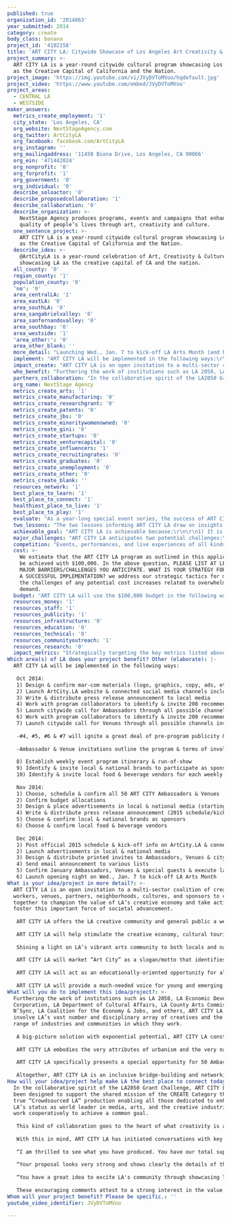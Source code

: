 ```yaml
---
published: true
organization_id: '2014063'
year_submitted: 2014
category: create
body_class: banana
project_id: '4102158'
title: 'ART CITY LA: Citywide Showcase of Los Angeles Art Creativity & Culture'
project_summary: >-
  ART CITY LA is a year-round citywide cultural program showcasing Los Angeles
  as the Creative Capital of California and the Nation.
project_image: 'https://img.youtube.com/vi/JVyDVToMVoo/hqdefault.jpg'
project_video: 'https://www.youtube.com/embed/JVyDVToMVoo'
project_areas:
  - CENTRAL LA
  - WESTSIDE
maker_answers:
  metrics_create_employment: '1'
  city_state: 'Los Angeles, CA'
  org_website: NextStageAgency.com
  org_twitter: ArtCityLA
  org_facebook: facebook.com/ArtCityLA
  org_instagram: ''
  org_mailingaddress: '11458 Biona Drive, Los Angeles, CA 90066'
  org_ein: '471442024'
  org_nonprofit: '0'
  org_forprofit: '1'
  org_government: '0'
  org_individual: '0'
  describe_soloactor: '0'
  describe_proposedcollaboration: '1'
  describe_collaboration: '0'
  describe_organization: >-
    NextStage Agency produces programs, events and campaigns that enhance the
    quality of people’s lives through art, creativity and culture.
  one_sentence_project: >-
    ART CITY LA is a year-round citywide cultural program showcasing Los Angeles
    as the Creative Capital of California and the Nation.
  describe_idea: >-
    @ArtCityLA is a year-round celebration of Art, Creativity & Culture
    showcasing LA as the creative capital of CA and the nation.
  all_county: '0'
  region_county: '1'
  population_county: '0'
  'no': '0'
  area_centralLA: '1'
  area_eastLA: '0'
  area_southLA: '0'
  area_sangabrielvalley: '0'
  area_sanfernandovalley: '0'
  area_southbay: '0'
  area_westside: '1'
  'area_other:': '0'
  area_other_blank: ''
  more_detail: "Launching Wed., Jan. 7 to kick-off LA Arts Month (and held every Wed thereafter), ART CITY LA is a high-profile branding and marketing campaign spotlighting LA’s creative assets to spur economic growth, cultural tourism, and recognition as a premier destination of inspiration.\r\n\r\nWith an eclectic blend of talks, performance, and networking, ART CITY LA is where LA's art, creativity and culture comes alive across 50 weekly events curated by The City’s top artists, designers, innovators, and tastemakers at notable venues around the city, one representing a massive crowdsourced “Best Of” sampling of LA’s creative culture branded and marketed in ways that encourage the exploration and appreciation of every facet of The City as a work of art."
  implement: "ART CITY LA will be implemented in the following ways:\r\n\r\nOct 2014:\r\n1) Design & confirm mar-com materials (logo, graphics, copy, ads, etc.)\r\n2) Launch ArtCity.LA website & connected social media channels including Facebook (facebook.com/ArtCityLA) & Twitter (twitter.com/ArtCityLA)\r\n3) Write & distribute press release announcement to local media\r\n4) Work with program collaborators to identify & invite 200 recommended LA creatives to submit interest in being one of 50 ART CITY LA Ambassadors\r\n5) Launch citywide call for Ambassadors through all possible channels inviting qualified LA creatives to submit interest as well\r\n6) Work with program collaborators to identify & invite 200 recommended LA venues to submit interest in becoming one of 50 ART CITY LA Venues\r\n7) Launch citywide call for Venues through all possible channels inviting qualified LA venues to submit interest as well.\r\n\r\n-#4, #5, #6 & #7 will ignite a great deal of pre-program publicity & buzz throughout the LA creative community & beyond.\r\n\r\n-Ambassador & Venue invitations outline the program & terms of involvement including pre & day-of event responsibilities (Ambassador: ongoing social media promotion, 2-hr appearance with 30-min presentation & bringing 25+ guests. Venue: ongoing social media promotion and hosting of 3-hr event) & require statement of commitment & intent.\r\n\r\n8) Establish weekly event program itinerary & run-of-show\r\n9) Identify & invite local & national brands to participate as sponsors\r\n10) Identify & invite local food & beverage vendors for each weekly event\r\n\r\nNov 2014:\r\n1) Choose, schedule & confirm all 50 ART CITY Ambassadors & Venues\r\n2) Confirm budget allocations\r\n3) Design & place advertisements in local & national media (starting Dec. 2014)\r\n4) Write & distribute press release announcement (2015 schedule/kick-off)\r\n5) Choose & confirm local & national brands as sponsors\r\n6) Choose & confirm local food & beverage vendors\r\n\r\nDec 2014:\r\n1) Post official 2015 schedule & kick-off info on ArtCity.LA & connected social media channels\r\n2) Launch advertisements in local & national media\r\n3) Design & distribute printed invites to Ambassadors, Venues & citywide locations\r\n4) Send email announcement to various lists\r\n5) Confirm January Ambassadors, Venues & special guests & execute launch day rehearsal\r\n6) Launch opening night on Wed., Jan. 7 to kick-off LA Arts Month"
  impact_create: "ART CITY LA is an open invitation to a multi-sector coalition of creative workers, venues, partners, neighborhoods, cultures, and sponsors to come together to champion the value of LA’s creative economy and take action to foster this important force of societal advancement. \r\n\r\nART CITY LA offers the LA creative community and general public a welcoming platform for more of the expression and recognition it deserves by connecting the widest possible mix of artists, partners, venues, neighborhoods, and cultures in a participatory activation involving LA’s vast number and disciplinary array of creatives and the broad range of industries and communities in which they work.\r\n\r\nART CITY LA will help stimulate the creative economy, cultural tourism, and an international reputation by increasing awareness and support the numerous and diverse industries and creative workers that comprise LA's creative economy, inspiring a citywide activation for the advancement of the arts and economy, and ultimately, helping stimulate innovation and create jobs, as well as social and cultural benefits, by way of creative education and professions.\r\n\r\nShining a light on LA’s vibrant arts community to both locals and national and international visitors, ART CITY LA will recognize Los Angeles’ status as America’s Artist Super City in a way that amplifies the financial and social impact of its creative industries and practitioners and promotes creativity as fundamental to economic growth and prosperity.\r\n\r\nART CITY LA will market “Art City” as a slogan/motto that identifies LA as The Creative Capital of California and the Nation, one that says LA is a dynamic place to create, live, work, learn, and connect and speaks volumes about it as a great, livable, thriving center of art, creativity, and culture.\r\n\r\nART CITY LA will act as an educationally-oriented opportunity for all cultures and communities to access and gain entry into the full range of creative industries as a vocation, one that promotes the premise that creativity is an essential ingredient to a successful workforce and justifies increased emphasis on creative economy career paths through technical and university institutions. \r\n\r\nART CITY LA will provide a much-needed voice for young and emerging artists and their constituents to gain additional exposure outside of more traditional methods and help them build careers and livelihoods across for-profit, nonprofit, public and community arenas."
  who_benefit: "Furthering the work of institutions such as LA 2050, LA Economic Development Corporation, LA Department of Cultural Affairs, LA County Arts Commission, LA N’Sync, LA Coalition for the Economy & Jobs, and others, ART CITY LA will involve LA’s vast number and disciplinary array of creatives and the broad range of industries and communities in which they work. \r\n\r\nA big-picture solution with exponential potential, ART CITY LA constitutes the ultimate mash-up of artists, entrepreneurs, brands, venues, neighborhoods, cultures, companies, investors, and institutions–all connected by a common goal of making LA a globally recognized center of creative excellence.\r\n\r\nART CITY LA embodies the very attributes of urbanism and the very nature of art and creativity. The arts have a special role in providing inspiration to all people. Therefore, ART CITY LA recognizes that it is not only artists and those involved in the creative economy that are creative but that creativity can come from anyone who addresses issues in an inventive way. Grounded in the philosophy that we can all make the extraordinary happen if given the chance, ART CITY LA is a place where everyone can express their potential which is harnessed and promoted for the common good. When these expressions combine, they create an innovation ecosystem–a synergistic relationship between people and place that facilitates idea generation and accelerates commercialization.\r\n\r\nART CITY LA specifically presents a special opportunity for 50 Ambassadors and Venues to further their work as thought-leaders dedicated to strengthening LA’s creative brand. Being chosen is recognition of individual creativity and support of the local creative community. Not only is this a chance to spotlight their unique talents, ideas and contributions, it is also where they can help shape the things that make LA such a desirable place to be. For LA, this is a way to publicly thank and promote those entrepreneurs who are helping it move up the value chain of global competitiveness by growing the jobs, firms and networks that drive broad-based prosperity.\r\n\r\nAltogether, ART CITY LA is an inclusive bridge-building and networking platform that encourages the broad cross-sector partnerships that are crucial to generating momentum and support for the creative economy, one that engenders the kind of open innovation that can forge new and more extensive relationships and collaborations and strengthen LA’s position as America's Artist SuperCity."
  partners_collaboration: "In the collaborative spirit of the LA2050 Grant Challenge, ART CITY LA has been designed to support the shared mission of the CREATE Category through a true “Crowdsourced LA” production enabling all those dedicated to enhancing LA’s status as world leader in media, arts, and the creative industries to work cooperatively to achieve a common goal. \r\n\r\nThis kind of collaboration goes to the heart of what creativity is all about. Like jazz, often heralded as the epitome of complex collaborative practice, ART CITY LA is a synergistic, wise, resonant, and connected way to share ideas, pool resources, mobilize assets, and tap greater sources of intelligence to spur productive, inclusive, and sustainable economic development.\r\n\r\nWith this in mind, ART CITY LA has initiated conversations with key players such as LA's Cultural Affairs Department, LAEDC, and Center for Cultural Innovation to invite their involvement in this strategic alliance, communicating how ART CITY LA supports their work and that we are all on the same team. The response has been positive:\r\n\r\n“I am thrilled to see what you have produced. You have our total support on what you are doing as this is exactly what we want to see happen here in LA.” -Amy Amsterdam, Innovate in Los Angeles\r\n\r\n“Your proposal looks very strong and shows clearly the details of the program. I'm sorry we could not participate as a direct partner in the application, but the project is a wonderful idea. Our new GM who started yesterday very much likes it, and as you note, we should discuss this further and see how we can assist.\" -Andrew Kasdin, DCA\r\n\r\n“You have a great idea to excite LA's community through showcasing local artists. As you astutely observed, this is also one of the aims of CCI. Unfortunately, with such short lead time, it would be difficult to get involved on our end. I wish you success in finding an institutional partner and hope you'll keep us updated on your progress. If your project is awarded, let me know as that may provide another opportunity for partnership in promoting your program far and wide.” -Angie Kim, Center for Cultural Innovation\r\n\r\nThese encouraging comments attest to a strong interest in the value of a global program such as ART CITY LA, which if chosen as an LA2050 Grant Challenge winner will offer these institutions and others full opportunity to participate in empowering LA County residents to harness their creativity by fostering entrepreneurship, cultural diversity, and inclusivity."
  org_name: NextStage Agency
  metrics_create_arts: '1'
  metrics_create_manufacturing: '0'
  metrics_create_researchgrant: '0'
  metrics_create_patents: '0'
  metrics_create_jbs: '0'
  metrics_create_minoritywomenowned: '0'
  metrics_create_gini: '0'
  metrics_create_startups: '0'
  metrics_create_venturecapital: '0'
  metrics_create_influencers: '1'
  metrics_create_recruitingrates: '0'
  metrics_create_graduates: '0'
  metrics_create_unemployment: '0'
  metrics_create_other: '0'
  metrics_create_blank: ''
  resources_network: '1'
  best_place_to_learn: '1'
  best_place_to_connect: '1'
  healthiest_place_to_live: '1'
  best_place_to_play: '1'
  evaluate: "As a year-long special event series, the success of ART CITY LA requires careful planning, execution and diligence, one guided by a strategic plan that provides a blueprint describing clearly defined strategies, goals, opportunities, and directions as well as the use of key tools to effectively measure and strengthen its activities, address areas for improvement, and move the program forward to new accomplishments.\r\n\r\nData capture will be crucial for big-picture assessment as well as for the all-important advance, and ongoing, processes involved. At the end of the day, every event is all about numbers. Data will help us evaluate each event after its conclusion and make adjustments for the next. Data will also play a major role in how ART CITY LA calculates its impact on CREATE category metrics and its overall Return On Investment (ROI).\r\n\r\nEinstein said: “Everything that can be counted does not necessarily count; everything that counts cannot necessarily be counted.” This holds true for ART CITY LA’s ROI, which as discussed in HOW WILL YOUR PROJECT IMPACT THE LA2050 \"CREATE\" METRICS? comprises both a hard metric and soft metric to form a far more powerful and accurate way to measure performance that encompasses return on objectives, impression, engagement, awareness, and opportunity, all of which will enable ART CITY LA to prove campaign impact when it’s not possible or feasible to tie them directly to sales.\r\n\r\nSpecifically, ART CITY LA will measure success through these seven metrics:\r\n1.\tParticipant feedback\r\n2.\tAttendee satisfaction\r\n3.\tMedia mentions and publicity\r\n4.\tSocial Media friends/fans/followers\r\n5.\tEvent attendance (type, amount, quality)\r\n6.\tAbility to get LA 2050 CREATE messages across\r\n7.\tEconomic impact: business leads/increased sales/return customers\r\n\r\nIn addition to social tools such as Facebook and Twitter, ART CITY LA will use two key online solutions for this evaluation:\r\n\r\n1) Eventbrite.com offers everything we need to promote our events, collect and manage registrations, manage event entry, track attendance, and collect names and email addresses.\r\n\r\n2) Neighborland will be potentially integrated into the ArtCity.LA website to provide powerful engagement and collaborative capabilities that enable us to generate the kind of connectivity, networking, crowdsourcing, and relationship-building that spreads awareness, guides breakthroughs and accelerates possibilities. Please visit http://neighborland.com for more details."
  two_lessons: "The two lessons informing ART CITY LA draw on insights from key initiatives and reports such as Los Angeles: America’s Artist SuperCity, The Otis Report on the Creative Economy of the Los Angeles Region, LA CREATES: Supporting the Creative Economy in Los Angeles, and Innovate Los Angeles. All make clear the profound importance of the creative industries to our region’s economic health and suggest a variety of recommendations for developing them in order to create a high quality of life for all Angeleno’s.\r\n\r\nART CITY LA offers a creative, strategic, comprehensive, and integrated solution to these goals and challenges. There have now been enough panels convened, reports written, evidence gathered, and arguments made for supporting, promoting, and growing LA’s creative sector. Now it is time to take the next step and put an activation in motion that embodies the essence of art and creativity and captures the imagination and participatory energy of the widest audience in the most efficient and ingenious ways, one that implements a balanced engagement process through a combination of online and offline efforts that leverage the creative community’s input and involves diverse groups of people through experiences that educate, elevate, and inspire; one that is:\r\n\r\n1)  Event-driven: Live events are essential for bringing people together in meaningful face-to-face encounters that create the kind of emotional experiences that empower learning, community, networking, and bridge-building. Yet, it is clear that another festival or conference is not enough to create the conditions that can make creativity a powerful new connective tissue with long-lasting effects. What is needed is:\r\n\r\n2) Consistency–the only way to activate the sheer amount and wide array of people, cultures, neighborhoods, venues, and communities and make the type of impact required. ART CITY LA’s year-round citywide program is based on the understanding that consistent networking activity is a fundamental, continuing function of any future creative economy support system. Highlighting the middle of the week, ART CITY LA’s ongoing Wednesday night series becomes \"Art’s Night Out\" – a special ritual that grounds people in regularity, giving them a sense of belonging and identifying with the familiar and known, something stable and predictable yet with the chance for change and choice, one with a high-level of social engagement that encourages them to give back and take responsibility for their city."
  achievable_goal: "ART CITY LA is achievable because:\r\n\r\n1) It is a multi-level solution based on 30 years of experience in the arts, entertainment, communications, media, interactive, and live events world. It is predicated on the vision that the best way to impact the CREATE metrics is to stimulate the creative economy and the best way to do this is generating exposure for LA as a creative city and the best way to achieve that is through an integrated approach that is one part community cultural development and one part creative marketing.\r\n\r\n2) It has a meticulous plan of strategic implementation that outlines every facet of the program execution including marketing, PR, event design, production and management, venue assessment, staging, AV, booking, vendors, staff, talent, schedules, budget, and reporting. Please see our answer to WHAT WILL YOU DO TO IMPLEMENT THIS IDEA/PROJECT? which enumerates a three-month step-by-step ramp-up phase.\r\n\r\n3) It is guided by an experienced creative leader who has spearheaded and helped guide a diverse spectrum of productions and campaigns for global brands and renowned artists, designers, authors, educators, and scientists, as well as being the force behind numerous independent arts and cultural events, projects and programs.\r\n\r\n4) Marketing LA as The Creative Capital of California and the Nation, the Art City LA brand is a promise of what LA offers and what it aspires to be, one that establishes a strong civic identity, helping outsiders recognize LA and attract people to it while building community unity and promoting civic pride.\r\n\r\n5) Headlined by the tastemakers who give LA its creative personality, ART CITY LA will establish a new tradition that strengthens and nurtures the collaborative culture of the city in ways that can change perceptions significantly and built connections that lead to increased cross-sector innovation.\r\n\r\n6) In contrast to piecemeal solutions comprising just one or two organizations, ART CITY LA embraces mass collaboration as a true “Crowdsourced LA” production involving 50 ambassadors, 50 venues and multiple partners working together for a common cause and part of a larger whole. The combined effect casts a wider net for an impact that is greater than the sum of its parts. The more people activated, the more the word spreads and the more free publicity LA receives. Altogether, ART CITY LA offers more “bang for the buck” to do more with $100,000 to enliven an entire city than any other project can."
  major_challenges: "ART CITY LA anticipates two potential challenges:\r\n\r\n1) Weekly events will become so popular that attendance increases rapidly and outpaces the capacity of scheduled venues.\r\n\r\n2) As attendance increases, so do food, beverage, and staff costs.\r\n\r\nThere are a number of reasons these events will be popular:\r\n-They will take place on Wednesday evenings\r\n-They are free and offer free food and beverages\r\n-They are artistic, innovative, hip, creative, and cool\r\n-They will involved a wide variety of strategic alliances\r\n-They will be promoted using powerful viral marketing techniques\r\n\r\nTherefore, if we conservatively anticipate a minimum of 50 attendees for week one, and as a result of exponential growth from a combination of continued advertising/marketing, return customers, positive word-of-mouth, etc., can reasonably expect attendance to increase in gradual increments with each successive week by an average of 10 people, then we should have 540 attendees by week 50 and a yearly total of 14,750. If attendance increases by 15 people each week, that yearly total increases to 20,880.\r\n\r\nConcurrently, the more attendees, the more food, beverages, and staff will be required, thereby utilizing a larger portion of the budget than anticipated or feasible.\r\n\r\nThese challenges can be prevented/resolved by:\r\n1) Booking larger and larger venues for each successful month in quarterly fashion, making jumps in capacity from 50-200 (first quarter) to 200-350 (second quarter) to 350-500 (third quarter) to 500+ (fourth quarter). This approach gives us sufficient time for advance planning yet offers flexibility if we underestimate or overestimate demand. \r\n2) Careful monitoring of attendance trends\r\n3) Requiring RSVP’s to provide an estimated attendee count using Eventbrite, an online tool for collecting and managing registrations and tracking attendance. Though not 100% accurate because these free and frequent events entail a less binding commitment, RSVP’s (which do not guarantee entry but is by a first come, first serve basis) will give us a relatively accurate sense of tracking potential increased or decreased attendance. Additionally, a check in table for managing event entry will prevent us from going over venue capacity.\r\n\r\n4) In terms of increased food, beverage, and staffing costs, we will budget accordingly and work to insure generous beverage sponsorship deals.\r\n\r\nOther options to consider:\r\n-Instituting a door charge\r\n-Shifting to a bi-weekly schedule"
  competition: "Events, performances, and live experiences of all kinds are the lifeblood of LA’s arts, entertainment, nightlife, tourist, and culture industries. Whether theater, lecture, concert, conference, or party, events that bring people together to express, learn, connect, socialize, and celebrate are a prime animator of community and an essential dimension of the creative economy. As a signature event marketing program for a city that thrives on special events, ART CITY LA stands out for its unique combination of all of these.\r\n\r\nMax Ernst said: “Creativity is the marvelous capacity to grasp mutually distinct realities and draw a spark from their juxtaposition” and this perfectly captures the ethos of ART CITY LA, which aims to make links and build bridges and connections that are innovative and far-from-the-norm. This creativity involves the dissolution of old forms into new ones where elements recombine into a higher synthesis. This reintegration is a key part of what we call art. The Indo-European root word for art is ar which means “to fit together.” It is by weaving together that art becomes the creative and integrative process it is.\r\n\r\nCreativity flourishes when we place ourselves in interactive situations with different environments and people. In this spirit, ART CITY LA provides a dynamic platform that brings LA’s most creative people, ideas, resources, capacities, and activities together into new synergies that can shape and empower both individual and society. It represents an effort to grow LA’s creative community through a vibrant events series capable of offering the kind of connectivity, networking, crowdsourcing, and bridge-building that is vital to the broad cross-sector partnerships that are crucial to generating momentum and support for the creative industries.\r\n\r\nThrough a consistent schedule of high-quality gatherings where creative leaders can speak out from their unique perspective and industry, ART CITY LA will not only help to forge more extensive relationships and collaborations across sectors, mediums and disciplines, but also empower citizens of all types to participate more directly in LA as a creative city and contribute to its flourishing.\r\n\r\nIn this scenario, a new social currency emerges that enhances LA’s networking capacity and makes it an accelerator of opportunities, the kind that can help it tap its most important resource – its people: their cleverness, ingenuity, aspirations, motivations, imagination and creativity."
  cost: >-
    We estimate that the ART CITY LA program as outlined in this application can
    be achieved with $100,000. In the above question, PLEASE LIST AT LEAST TWO
    MAJOR BARRIERS/CHALLENGES YOU ANTICIPATE. WHAT IS YOUR STRATEGY FOR ENSURING
    A SUCCESSFUL IMPLEMENTATION? we address our strategic tactics for meeting
    the challenges of any potential cost increases related to overwhelming
    demand.
  budget: "ART CITY LA will use the $100,000 budget in the following ways:\r\n\r\nProduction: $30,000 for 15 months work ($4.68.75 x 64 weeks from beginning of Oct. 2015 to end of Dec 2015)\r\n\r\nAmbassadors: $10,000 ($200 x 50 weeks)\r\n\r\nVenues: $17,400\r\n\r\nAs venue size increases we expect to pay more in this sequence:\r\nFirst quarter: $200 x 12 = $2,400\r\nSecond quarter: $300 x 13 = $3,900\r\nThird quarter: $400 x 14 = $5,600\r\nFourth quarter: $500 x 11 = $5,500\r\n\r\nFood: $20,000 for snacks such as nuts, dried fruit, pretzels, candy, etc. (supplemented by sponsors)\r\n\r\nCatering: $17,000, includes:\r\n-Two beverage servers \r\n-Bottled water (approx. 525 cases)\r\n-Miscellaneous: Ice, Napkins, and Glasses (plastic tumblers)\r\n\r\nBeverages:\r\n\r\nEach event will serve:\r\n\r\n-Bottled water (supplied by caterer)\r\n\r\n-One beer brand (to be sponsored)\r\n\r\n-One wine brand (to be sponsored)\r\n\r\n-Potentially one vodka or similar brand (to be sponsored, including mixers, etc.)\r\n\r\n-One healthy beverage brand (to be sponsored)\r\n\r\nEach attendee will receive two drinks tickets.\r\n\r\nUsing Eventbrite will help gauge food & beverage needs in advance.\r\n\r\nPrinting: $500, includes:\r\n-10,000 “monthly event schedule” postcards (775 cards per month from Dec. 2014 through Dec. 2015)\r\n-6000 “event of the week” postcards (125 per week from January 2015 through Dec. 2015)\r\n\r\n-Event assistant (attendee check-in): $2,500 ($50 x 50 weeks)\r\n\r\n-Photographer: $2,500 ($50 x 50 weeks)\r\n\r\nTotal costs: $99,900\r\n\r\nWe will work to have as much of the all costs sponsored, bartered or discounted as possible."
  resources_money: '1'
  resources_staff: '1'
  resources_publicity: '1'
  resources_infrastructure: '0'
  resources_education: '0'
  resources_technical: '0'
  resources_communityoutreach: '1'
  resources_research: '0'
  impact_metrics: "Strategically targeting the key metrics listed above, ART CITY LA is a program designed to not only make an impact on the creative bottom line in 2015 but one that continues to do so through 2050. This impact is measured by both qualitative and quantitative evaluations in the lives of LA citizens, a Quality of Life (QOL) made up of a wide range of factors that speak to a new definition of urban development that embraces the full range of social, economic, environmental and civic dimensions of cities and confirms research demonstrating that it is not successful economies that are a prerequisite for QOL but that QOL is prerequisite for successful economies.\r\n\r\nHere, ART CITY LA’s high-quality programming promises a long-term solution for creating the social currency that is so important to the fabric and health of the communities in which people want to live, work and lead meaningful lives. This new economy equation elevates the primacy of social capital to LA’s status as a creative capital to reveal a natural symbiosis between greater creative industry employment, more thriving arts establishments, increased cultural tourism and higher degrees of global influence and prestige and the flourishing of those high-touch, human-centered, experiential lifestyle essentials which contribute to social progress in more holistic and psychological terms than only the economic indicator of gross domestic product (GDP). \r\n\r\nSuch a creative blending of hard and soft attributes is not only central to defining, honoring and preserving LA’s local identity, it also sets the stage for what the good life is really all about. But this can’t be achieved through slogans and advertising alone. While branding and marketing play an important role, they will ring hollow and fall short unless indigenously cultivated from the grassroots up. By simultaneously promoting LA’s creative brand while strengthening its creative community, ART CITY LA’s year-round festival of showcase events offers LA a balanced solution for increasing exposure, employment, revenue, tourism, publicity, social engagement, civic pride, and good times for all. As a result, LA can expect that more creative people will vacation and relocate here, more creative companies will base themselves here, and more of its creative talent pool will stay here. The total effect is guaranteed to ignite the socio-economic growth so necessary to the metrics of every LA2050 category and the quality of life of all Angeleno’s."
Which area(s) of LA does your project benefit? Other (elaborate): |-
  ART CITY LA will be implemented in the following ways:
   
   Oct 2014:
   1) Design & confirm mar-com materials (logo, graphics, copy, ads, etc.)
   2) Launch ArtCity.LA website & connected social media channels including Facebook (facebook.com/ArtCityLA) & Twitter (twitter.com/ArtCityLA)
   3) Write & distribute press release announcement to local media
   4) Work with program collaborators to identify & invite 200 recommended LA creatives to submit interest in being one of 50 ART CITY LA Ambassadors
   5) Launch citywide call for Ambassadors through all possible channels inviting qualified LA creatives to submit interest as well
   6) Work with program collaborators to identify & invite 200 recommended LA venues to submit interest in becoming one of 50 ART CITY LA Venues
   7) Launch citywide call for Venues through all possible channels inviting qualified LA venues to submit interest as well.
   
   -#4, #5, #6 & #7 will ignite a great deal of pre-program publicity & buzz throughout the LA creative community & beyond.
   
   -Ambassador & Venue invitations outline the program & terms of involvement including pre & day-of event responsibilities (Ambassador: ongoing social media promotion, 2-hr appearance with 30-min presentation & bringing 25+ guests. Venue: ongoing social media promotion and hosting of 3-hr event) & require statement of commitment & intent.
   
   8) Establish weekly event program itinerary & run-of-show
   9) Identify & invite local & national brands to participate as sponsors
   10) Identify & invite local food & beverage vendors for each weekly event
   
   Nov 2014:
   1) Choose, schedule & confirm all 50 ART CITY Ambassadors & Venues
   2) Confirm budget allocations
   3) Design & place advertisements in local & national media (starting Dec. 2014)
   4) Write & distribute press release announcement (2015 schedule/kick-off)
   5) Choose & confirm local & national brands as sponsors
   6) Choose & confirm local food & beverage vendors
   
   Dec 2014:
   1) Post official 2015 schedule & kick-off info on ArtCity.LA & connected social media channels
   2) Launch advertisements in local & national media
   3) Design & distribute printed invites to Ambassadors, Venues & citywide locations
   4) Send email announcement to various lists
   5) Confirm January Ambassadors, Venues & special guests & execute launch day rehearsal
   6) Launch opening night on Wed., Jan. 7 to kick-off LA Arts Month
What is your idea/project in more detail?: >-
  ART CITY LA is an open invitation to a multi-sector coalition of creative
  workers, venues, partners, neighborhoods, cultures, and sponsors to come
  together to champion the value of LA’s creative economy and take action to
  foster this important force of societal advancement. 
   
   ART CITY LA offers the LA creative community and general public a welcoming platform for more of the expression and recognition it deserves by connecting the widest possible mix of artists, partners, venues, neighborhoods, and cultures in a participatory activation involving LA’s vast number and disciplinary array of creatives and the broad range of industries and communities in which they work.
   
   ART CITY LA will help stimulate the creative economy, cultural tourism, and an international reputation by increasing awareness and support the numerous and diverse industries and creative workers that comprise LA's creative economy, inspiring a citywide activation for the advancement of the arts and economy, and ultimately, helping stimulate innovation and create jobs, as well as social and cultural benefits, by way of creative education and professions.
   
   Shining a light on LA’s vibrant arts community to both locals and national and international visitors, ART CITY LA will recognize Los Angeles’ status as America’s Artist Super City in a way that amplifies the financial and social impact of its creative industries and practitioners and promotes creativity as fundamental to economic growth and prosperity.
   
   ART CITY LA will market “Art City” as a slogan/motto that identifies LA as The Creative Capital of California and the Nation, one that says LA is a dynamic place to create, live, work, learn, and connect and speaks volumes about it as a great, livable, thriving center of art, creativity, and culture.
   
   ART CITY LA will act as an educationally-oriented opportunity for all cultures and communities to access and gain entry into the full range of creative industries as a vocation, one that promotes the premise that creativity is an essential ingredient to a successful workforce and justifies increased emphasis on creative economy career paths through technical and university institutions. 
   
   ART CITY LA will provide a much-needed voice for young and emerging artists and their constituents to gain additional exposure outside of more traditional methods and help them build careers and livelihoods across for-profit, nonprofit, public and community arenas.
What will you do to implement this idea/project?: >-
  Furthering the work of institutions such as LA 2050, LA Economic Development
  Corporation, LA Department of Cultural Affairs, LA County Arts Commission, LA
  N’Sync, LA Coalition for the Economy & Jobs, and others, ART CITY LA will
  involve LA’s vast number and disciplinary array of creatives and the broad
  range of industries and communities in which they work. 
   
   A big-picture solution with exponential potential, ART CITY LA constitutes the ultimate mash-up of artists, entrepreneurs, brands, venues, neighborhoods, cultures, companies, investors, and institutions–all connected by a common goal of making LA a globally recognized center of creative excellence.
   
   ART CITY LA embodies the very attributes of urbanism and the very nature of art and creativity. The arts have a special role in providing inspiration to all people. Therefore, ART CITY LA recognizes that it is not only artists and those involved in the creative economy that are creative but that creativity can come from anyone who addresses issues in an inventive way. Grounded in the philosophy that we can all make the extraordinary happen if given the chance, ART CITY LA is a place where everyone can express their potential which is harnessed and promoted for the common good. When these expressions combine, they create an innovation ecosystem–a synergistic relationship between people and place that facilitates idea generation and accelerates commercialization.
   
   ART CITY LA specifically presents a special opportunity for 50 Ambassadors and Venues to further their work as thought-leaders dedicated to strengthening LA’s creative brand. Being chosen is recognition of individual creativity and support of the local creative community. Not only is this a chance to spotlight their unique talents, ideas and contributions, it is also where they can help shape the things that make LA such a desirable place to be. For LA, this is a way to publicly thank and promote those entrepreneurs who are helping it move up the value chain of global competitiveness by growing the jobs, firms and networks that drive broad-based prosperity.
   
   Altogether, ART CITY LA is an inclusive bridge-building and networking platform that encourages the broad cross-sector partnerships that are crucial to generating momentum and support for the creative economy, one that engenders the kind of open innovation that can forge new and more extensive relationships and collaborations and strengthen LA’s position as America's Artist SuperCity.
How will your idea/project help make LA the best place to connect today? In LA2050?: >-
  In the collaborative spirit of the LA2050 Grant Challenge, ART CITY LA has
  been designed to support the shared mission of the CREATE Category through a
  true “Crowdsourced LA” production enabling all those dedicated to enhancing
  LA’s status as world leader in media, arts, and the creative industries to
  work cooperatively to achieve a common goal. 
   
   This kind of collaboration goes to the heart of what creativity is all about. Like jazz, often heralded as the epitome of complex collaborative practice, ART CITY LA is a synergistic, wise, resonant, and connected way to share ideas, pool resources, mobilize assets, and tap greater sources of intelligence to spur productive, inclusive, and sustainable economic development.
   
   With this in mind, ART CITY LA has initiated conversations with key players such as LA's Cultural Affairs Department, LAEDC, and Center for Cultural Innovation to invite their involvement in this strategic alliance, communicating how ART CITY LA supports their work and that we are all on the same team. The response has been positive:
   
   “I am thrilled to see what you have produced. You have our total support on what you are doing as this is exactly what we want to see happen here in LA.” -Amy Amsterdam, Innovate in Los Angeles
   
   “Your proposal looks very strong and shows clearly the details of the program. I'm sorry we could not participate as a direct partner in the application, but the project is a wonderful idea. Our new GM who started yesterday very much likes it, and as you note, we should discuss this further and see how we can assist." -Andrew Kasdin, DCA
   
   “You have a great idea to excite LA's community through showcasing local artists. As you astutely observed, this is also one of the aims of CCI. Unfortunately, with such short lead time, it would be difficult to get involved on our end. I wish you success in finding an institutional partner and hope you'll keep us updated on your progress. If your project is awarded, let me know as that may provide another opportunity for partnership in promoting your program far and wide.” -Angie Kim, Center for Cultural Innovation
   
   These encouraging comments attest to a strong interest in the value of a global program such as ART CITY LA, which if chosen as an LA2050 Grant Challenge winner will offer these institutions and others full opportunity to participate in empowering LA County residents to harness their creativity by fostering entrepreneurship, cultural diversity, and inclusivity.
Whom will your project benefit? Please be specific.: ''
youtube_video_identifier: JVyDVToMVoo

---
```

